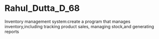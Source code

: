 # Rahul_Dutta_D_68
Inventory management system:create a program that manages inventory,including tracking product sales, managing stock,and generating reports
